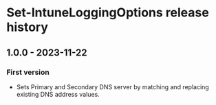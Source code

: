 # Set-IntuneLoggingOptions release history

## 1.0.0 - 2023-11-22

### First version

* Sets Primary and Secondary DNS server by matching and replacing existing DNS address values.
